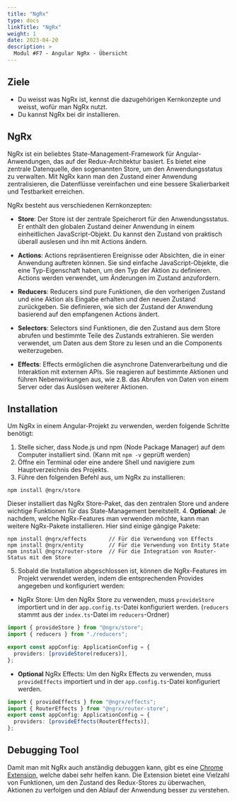```yaml
---
title: "NgRx"
type: docs
linkTitle: "NgRx"
weight: 1
date: 2023-04-20
description: >
  Modul #F7 - Angular NgRx - Übersicht
---
```


## Ziele

- Du weisst was NgRx ist, kennst die dazugehörigen Kernkonzepte und weisst, wofür man NgRx nutzt.
- Du kannst NgRx bei dir installieren.

## NgRx

NgRx ist ein beliebtes State-Management-Framework für Angular-Anwendungen, das auf der Redux-Architektur basiert. Es bietet eine zentrale Datenquelle, den sogenannten Store, um den Anwendungsstatus zu verwalten. Mit NgRx kann man den Zustand einer Anwendung zentralisieren, die Datenflüsse vereinfachen und eine bessere Skalierbarkeit und Testbarkeit erreichen.

NgRx besteht aus verschiedenen Kernkonzepten:

- **Store**: Der Store ist der zentrale Speicherort für den Anwendungsstatus. Er enthält den globalen Zustand deiner Anwendung in einem einheitlichen JavaScript-Objekt. Du kannst den Zustand von praktisch überall auslesen und ihn mit Actions ändern.

- **Actions**: Actions repräsentieren Ereignisse oder Absichten, die in einer Anwendung auftreten können. Sie sind einfache JavaScript-Objekte, die eine Typ-Eigenschaft haben, um den Typ der Aktion zu definieren. Actions werden verwendet, um Änderungen im Zustand anzufordern.

- **Reducers**: Reducers sind pure Funktionen, die den vorherigen Zustand und eine Aktion als Eingabe erhalten und den neuen Zustand zurückgeben. Sie definieren, wie sich der Zustand der Anwendung basierend auf den empfangenen Actions ändert.

- **Selectors**: Selectors sind Funktionen, die den Zustand aus dem Store abrufen und bestimmte Teile des Zustands extrahieren. Sie werden verwendet, um Daten aus dem Store zu lesen und an die Components weiterzugeben.

- **Effects**: Effects ermöglichen die asynchrone Datenverarbeitung und die Interaktion mit externen APIs. Sie reagieren auf bestimmte Aktionen und führen Nebenwirkungen aus, wie z.B. das Abrufen von Daten von einem Server oder das Auslösen weiterer Aktionen.

## Installation

Um NgRx in einem Angular-Projekt zu verwenden, werden folgende Schritte benötigt:

1. Stelle sicher, dass Node.js und npm (Node Package Manager) auf dem Computer installiert sind. (Kann mit `npm -v` geprüft werden)
2. Öffne ein Terminal oder eine andere Shell und navigiere zum Hauptverzeichnis des Projekts.
3. Führe den folgenden Befehl aus, um NgRx zu installieren:

```shell
npm install @ngrx/store
```

Dieser installiert das NgRx Store-Paket, das den zentralen Store und andere wichtige Funktionen für das State-Management bereitstellt. 4. **Optional**: Je nachdem, welche NgRx-Features man verwenden möchte, kann man weitere NgRx-Pakete installieren. Hier sind einige gängige Pakete:

```shell
npm install @ngrx/effects       // Für die Verwendung von Effects
npm install @ngrx/entity        // Für die Verwendung von Entity State
npm install @ngrx/router-store  // Für die Integration von Router-Status mit dem Store
```

5. Sobald die Installation abgeschlossen ist, können die NgRx-Features im Projekt verwendet werden, indem die entsprechenden Provides angegeben und konfiguriert werden:

- NgRx Store: Um den NgRx Store zu verwenden, muss `provideStore` importiert und in der `app.config.ts`-Datei konfiguriert werden.
  (`reducers` stammt aus der `index.ts`-Datei im `reducers`-Ordner)

```typescript
import { provideStore } from "@ngrx/store";
import { reducers } from "./reducers";

export const appConfig: ApplicationConfig = {
  providers: [provideStore(reducers)],
};
```

- **Optional** NgRx Effects: Um den NgRx Effects zu verwenden, muss `provideEffects` importiert und in der `app.config.ts`-Datei konfiguriert werden.

```typescript
import { provideEffects } from "@ngrx/effects";
import { RouterEffects } from "@ngrx/router-store";
export const appConfig: ApplicationConfig = {
  providers: [provideEffects(RouterEffects)],
};
```

## Debugging Tool

Damit man mit NgRx auch anständig debuggen kann, gibt es eine [Chrome Extension](https://chromewebstore.google.com/detail/redux-devtools/lmhkpmbekcpmknklioeibfkpmmfibljd), welche dabei sehr helfen kann.
Die Extension bietet eine Vielzahl von Funktionen, um den Zustand des Redux-Stores zu überwachen, Aktionen zu verfolgen und den Ablauf der Anwendung besser zu verstehen.
